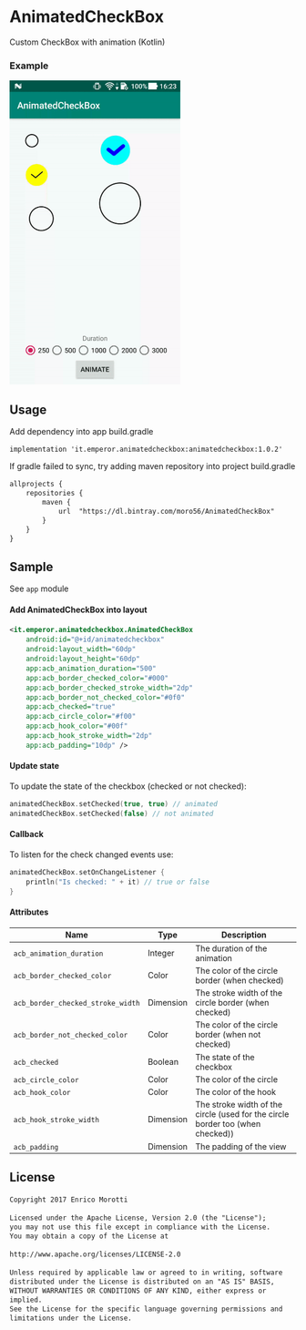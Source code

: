 # AnimatedCheckBox

Custom CheckBox with animation (Kotlin)

### Example

<img src="sample.gif" width="300">

## Usage
Add dependency into app build.gradle
```
implementation 'it.emperor.animatedcheckbox:animatedcheckbox:1.0.2'
```

If gradle failed to sync, try adding maven repository into project build.gradle
```
allprojects {
    repositories {
        maven {
            url  "https://dl.bintray.com/moro56/AnimatedCheckBox"
        }
    }
}
```

## Sample
See `app` module

#### Add AnimatedCheckBox into layout
```xml
<it.emperor.animatedcheckbox.AnimatedCheckBox
    android:id="@+id/animatedcheckbox"
    android:layout_width="60dp"
    android:layout_height="60dp"
    app:acb_animation_duration="500"
    app:acb_border_checked_color="#000"
    app:acb_border_checked_stroke_width="2dp"
    app:acb_border_not_checked_color="#0f0"
    app:acb_checked="true"
    app:acb_circle_color="#f00"
    app:acb_hook_color="#00f"
    app:acb_hook_stroke_width="2dp"
    app:acb_padding="10dp" />
```

#### Update state
To update the state of the checkbox (checked or not checked):
```kotlin
animatedCheckBox.setChecked(true, true) // animated
animatedCheckBox.setChecked(false) // not animated
```

#### Callback
To listen for the check changed events use:
```kotlin
animatedCheckBox.setOnChangeListener {
    println("Is checked: " + it) // true or false
}
```

#### Attributes
Name | Type | Description
--- | --- | ---
`acb_animation_duration` | Integer | The duration of the animation
`acb_border_checked_color` | Color | The color of the circle border (when checked)
`acb_border_checked_stroke_width` | Dimension | The stroke width of the circle border (when checked)
`acb_border_not_checked_color` | Color | The color of the circle border (when not checked)
`acb_checked` | Boolean | The state of the checkbox
`acb_circle_color` | Color | The color of the circle
`acb_hook_color` | Color | The color of the hook
`acb_hook_stroke_width` | Dimension | The stroke width of the circle (used for the circle border too (when checked))
`acb_padding` | Dimension | The padding of the view

## License
```
Copyright 2017 Enrico Morotti

Licensed under the Apache License, Version 2.0 (the "License");
you may not use this file except in compliance with the License.
You may obtain a copy of the License at

http://www.apache.org/licenses/LICENSE-2.0

Unless required by applicable law or agreed to in writing, software
distributed under the License is distributed on an "AS IS" BASIS,
WITHOUT WARRANTIES OR CONDITIONS OF ANY KIND, either express or implied.
See the License for the specific language governing permissions and
limitations under the License.
```
